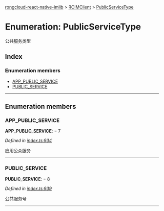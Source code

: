 [rongcloud-react-native-imlib](../README.md) > [RCIMClient](../modules/rcimclient.md) > [PublicServiceType](../enums/rcimclient.publicservicetype.md)

# Enumeration: PublicServiceType

公共服务类型

## Index

### Enumeration members

* [APP_PUBLIC_SERVICE](rcimclient.publicservicetype.md#app_public_service)
* [PUBLIC_SERVICE](rcimclient.publicservicetype.md#public_service)

---

## Enumeration members

<a id="app_public_service"></a>

###  APP_PUBLIC_SERVICE

**APP_PUBLIC_SERVICE**:  = 7

*Defined in [index.ts:934](https://github.com/rongcloud/rongcloud-react-native-imlib/blob/c4be651/src/index.ts#L934)*

应用公众服务

___
<a id="public_service"></a>

###  PUBLIC_SERVICE

**PUBLIC_SERVICE**:  = 8

*Defined in [index.ts:939](https://github.com/rongcloud/rongcloud-react-native-imlib/blob/c4be651/src/index.ts#L939)*

公共服务号

___

